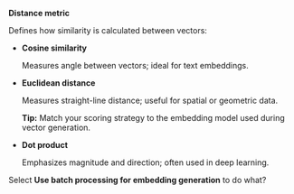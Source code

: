 **Distance metric**

Defines how similarity is calculated between vectors:

-   **Cosine similarity**

    Measures angle between vectors; ideal for text embeddings.


-   **Euclidean distance**

    Measures straight-line distance; useful for spatial or geometric data.

    **Tip:** Match your scoring strategy to the embedding model used during vector generation.


-   **Dot product**

    Emphasizes magnitude and direction; often used in deep learning.


Select **Use batch processing for embedding generation** to do what?

